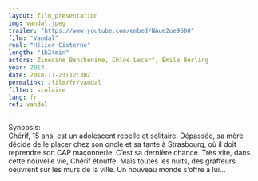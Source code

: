 ```yaml
---
layout: film_presentation
img: vandal.jpeg
trailer: "https://www.youtube.com/embed/NAue2oe96D0"
film: "Vandal"
real: "Hélier Cisterne"
length: "1h24min"
actors: Zinedine Benchenine, Chloé Lecerf, Émile Berling
year: 2013
date: 2018-11-23T12:30Z
permalink: /film/fr/vandal
filter: scolaire
lang: fr
ref: vandal
---
```



<span class="name"> Synopsis:</span> <br/>
<span class="resumefilm"> Chérif, 15 ans, est un adolescent rebelle et solitaire. Dépassée, sa mère décide de le placer chez son oncle et sa tante à Strasbourg, où il doit reprendre son CAP maçonnerie. C’est sa dernière chance. Très vite, dans cette nouvelle vie, Chérif étouffe. Mais toutes les nuits, des graffeurs oeuvrent sur les murs de la ville. Un nouveau monde s’offre à lui... </span>
